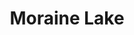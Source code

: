 ---
layout: product
product_id: 1491345014846
id: 1491345014846
title: Moraine Lake
body_html: >-
  <p>Taken at Moraine Lake during the summer of 2018.</p>

  <p>This photo has a deep meaning to me. The photo I used as a wallpaper on my very first computer was a photo from Moraine Lake. I promised myself that I’d go see it in person someday so that morning when we arrived at the parking lot and realized it was full, I was nervous. Thankfully, Jacquelynn is a saint and said that I should go take photos while she drove around until a spot opened up. When I laid eyes on the scene that I had been staring at through a screen for years I couldn’t help but be overwhelmed with emotion.</p>

  <p> </p>
vendor: Connell McCarthy
product_type: Posters, Prints, & Visual Artwork
created_at: 2018-10-13T20:54:11-04:00
handle: moraine-lake
updated_at: 2022-06-27T13:52:03-04:00
published_at: 2018-08-22T19:38:24-04:00
template_suffix: ""
status: active
published_scope: global
tags: Batch 02, forest, lake, mountain, mountains, Print, Trees, water
admin_graphql_api_id: gid://shopify/Product/1491345014846
variants:
  - id: 39577050906686
    product_id: 1491345014846
    title: 8x10” / Full Colour
    price: "35.00"
    sku: CM-PP-B2-07-XXS-FC
    position: 1
    inventory_policy: continue
    compare_at_price: null
    fulfillment_service: manual
    inventory_management: shopify
    option1: 8x10”
    option2: Full Colour
    option3: null
    created_at: 2021-09-01T11:54:23-04:00
    updated_at: 2022-02-07T15:50:03-05:00
    taxable: true
    barcode: ""
    grams: 208
    image_id: 6203606237246
    weight: 0.208
    weight_unit: kg
    inventory_item_id: 41671491551294
    inventory_quantity: 100
    old_inventory_quantity: 100
    requires_shipping: true
    admin_graphql_api_id: gid://shopify/ProductVariant/39577050906686
  - id: 39577050939454
    product_id: 1491345014846
    title: 8x10” / Black & White
    price: "35.00"
    sku: CM-PP-B2-07-XXS-BW
    position: 2
    inventory_policy: continue
    compare_at_price: null
    fulfillment_service: manual
    inventory_management: shopify
    option1: 8x10”
    option2: Black & White
    option3: null
    created_at: 2021-09-01T11:54:23-04:00
    updated_at: 2022-02-07T15:50:04-05:00
    taxable: true
    barcode: ""
    grams: 208
    image_id: 6203606106174
    weight: 0.208
    weight_unit: kg
    inventory_item_id: 41671491584062
    inventory_quantity: 100
    old_inventory_quantity: 100
    requires_shipping: true
    admin_graphql_api_id: gid://shopify/ProductVariant/39577050939454
  - id: 39577050972222
    product_id: 1491345014846
    title: 8.5x11” / Full Colour
    price: "35.00"
    sku: CM-PP-B2-07-XS-FC
    position: 3
    inventory_policy: continue
    compare_at_price: null
    fulfillment_service: manual
    inventory_management: shopify
    option1: 8.5x11”
    option2: Full Colour
    option3: null
    created_at: 2021-09-01T11:54:23-04:00
    updated_at: 2022-02-07T15:50:02-05:00
    taxable: true
    barcode: ""
    grams: 208
    image_id: 6203606237246
    weight: 0.208
    weight_unit: kg
    inventory_item_id: 41671491616830
    inventory_quantity: 100
    old_inventory_quantity: 100
    requires_shipping: true
    admin_graphql_api_id: gid://shopify/ProductVariant/39577050972222
  - id: 39577051004990
    product_id: 1491345014846
    title: 8.5x11” / Black & White
    price: "35.00"
    sku: CM-PP-B2-07-XS-BW
    position: 4
    inventory_policy: continue
    compare_at_price: null
    fulfillment_service: manual
    inventory_management: shopify
    option1: 8.5x11”
    option2: Black & White
    option3: null
    created_at: 2021-09-01T11:54:23-04:00
    updated_at: 2022-02-07T15:50:02-05:00
    taxable: true
    barcode: ""
    grams: 208
    image_id: 6203606106174
    weight: 0.208
    weight_unit: kg
    inventory_item_id: 41671491649598
    inventory_quantity: 100
    old_inventory_quantity: 100
    requires_shipping: true
    admin_graphql_api_id: gid://shopify/ProductVariant/39577051004990
  - id: 39577051037758
    product_id: 1491345014846
    title: 13x19” / Full Colour
    price: "40.00"
    sku: CM-PP-B2-07-S-FC
    position: 5
    inventory_policy: continue
    compare_at_price: null
    fulfillment_service: manual
    inventory_management: shopify
    option1: 13x19”
    option2: Full Colour
    option3: null
    created_at: 2021-09-01T11:54:24-04:00
    updated_at: 2022-02-07T15:50:01-05:00
    taxable: true
    barcode: ""
    grams: 208
    image_id: 6203606237246
    weight: 0.208
    weight_unit: kg
    inventory_item_id: 41671491682366
    inventory_quantity: 100
    old_inventory_quantity: 100
    requires_shipping: true
    admin_graphql_api_id: gid://shopify/ProductVariant/39577051037758
  - id: 39577051070526
    product_id: 1491345014846
    title: 13x19” / Black & White
    price: "40.00"
    sku: CM-PP-B2-07-S-BW
    position: 6
    inventory_policy: continue
    compare_at_price: null
    fulfillment_service: manual
    inventory_management: shopify
    option1: 13x19”
    option2: Black & White
    option3: null
    created_at: 2021-09-01T11:54:24-04:00
    updated_at: 2022-02-07T15:50:03-05:00
    taxable: true
    barcode: ""
    grams: 208
    image_id: 6203606106174
    weight: 0.208
    weight_unit: kg
    inventory_item_id: 41671491715134
    inventory_quantity: 100
    old_inventory_quantity: 100
    requires_shipping: true
    admin_graphql_api_id: gid://shopify/ProductVariant/39577051070526
  - id: 39577051103294
    product_id: 1491345014846
    title: 16x20” / Full Colour
    price: "50.00"
    sku: CM-PP-B2-07-M-FC
    position: 7
    inventory_policy: continue
    compare_at_price: null
    fulfillment_service: manual
    inventory_management: shopify
    option1: 16x20”
    option2: Full Colour
    option3: null
    created_at: 2021-09-01T11:54:24-04:00
    updated_at: 2022-02-07T15:50:06-05:00
    taxable: true
    barcode: ""
    grams: 208
    image_id: 6203606237246
    weight: 0.208
    weight_unit: kg
    inventory_item_id: 41671491747902
    inventory_quantity: 100
    old_inventory_quantity: 100
    requires_shipping: true
    admin_graphql_api_id: gid://shopify/ProductVariant/39577051103294
  - id: 39577051136062
    product_id: 1491345014846
    title: 16x20” / Black & White
    price: "50.00"
    sku: CM-PP-B2-07-M-BW
    position: 8
    inventory_policy: continue
    compare_at_price: null
    fulfillment_service: manual
    inventory_management: shopify
    option1: 16x20”
    option2: Black & White
    option3: null
    created_at: 2021-09-01T11:54:24-04:00
    updated_at: 2022-02-07T15:50:06-05:00
    taxable: true
    barcode: ""
    grams: 208
    image_id: 6203606106174
    weight: 0.208
    weight_unit: kg
    inventory_item_id: 41671491780670
    inventory_quantity: 100
    old_inventory_quantity: 100
    requires_shipping: true
    admin_graphql_api_id: gid://shopify/ProductVariant/39577051136062
  - id: 39577051168830
    product_id: 1491345014846
    title: 20x24” / Full Colour
    price: "60.00"
    sku: CM-PP-B2-07-L-FC
    position: 9
    inventory_policy: continue
    compare_at_price: null
    fulfillment_service: manual
    inventory_management: shopify
    option1: 20x24”
    option2: Full Colour
    option3: null
    created_at: 2021-09-01T11:54:24-04:00
    updated_at: 2022-02-07T15:50:06-05:00
    taxable: true
    barcode: ""
    grams: 208
    image_id: 6203606237246
    weight: 0.208
    weight_unit: kg
    inventory_item_id: 41671491813438
    inventory_quantity: 100
    old_inventory_quantity: 100
    requires_shipping: true
    admin_graphql_api_id: gid://shopify/ProductVariant/39577051168830
  - id: 39577051201598
    product_id: 1491345014846
    title: 20x24” / Black & White
    price: "60.00"
    sku: CM-PP-B2-07-L-BW
    position: 10
    inventory_policy: continue
    compare_at_price: null
    fulfillment_service: manual
    inventory_management: shopify
    option1: 20x24”
    option2: Black & White
    option3: null
    created_at: 2021-09-01T11:54:24-04:00
    updated_at: 2022-02-07T15:50:06-05:00
    taxable: true
    barcode: ""
    grams: 208
    image_id: 6203606106174
    weight: 0.208
    weight_unit: kg
    inventory_item_id: 41671491846206
    inventory_quantity: 100
    old_inventory_quantity: 100
    requires_shipping: true
    admin_graphql_api_id: gid://shopify/ProductVariant/39577051201598
  - id: 39577051234366
    product_id: 1491345014846
    title: 20x30” / Full Colour
    price: "70.00"
    sku: CM-PP-B2-07-XL-FC
    position: 11
    inventory_policy: continue
    compare_at_price: null
    fulfillment_service: manual
    inventory_management: shopify
    option1: 20x30”
    option2: Full Colour
    option3: null
    created_at: 2021-09-01T11:54:24-04:00
    updated_at: 2022-02-07T15:50:10-05:00
    taxable: true
    barcode: ""
    grams: 208
    image_id: 6203606237246
    weight: 0.208
    weight_unit: kg
    inventory_item_id: 41671491878974
    inventory_quantity: 100
    old_inventory_quantity: 100
    requires_shipping: true
    admin_graphql_api_id: gid://shopify/ProductVariant/39577051234366
  - id: 39577051267134
    product_id: 1491345014846
    title: 20x30” / Black & White
    price: "70.00"
    sku: CM-PP-B2-07-XL-BW
    position: 12
    inventory_policy: continue
    compare_at_price: null
    fulfillment_service: manual
    inventory_management: shopify
    option1: 20x30”
    option2: Black & White
    option3: null
    created_at: 2021-09-01T11:54:24-04:00
    updated_at: 2022-02-07T15:50:10-05:00
    taxable: true
    barcode: ""
    grams: 208
    image_id: 6203606106174
    weight: 0.208
    weight_unit: kg
    inventory_item_id: 41671491911742
    inventory_quantity: 100
    old_inventory_quantity: 100
    requires_shipping: true
    admin_graphql_api_id: gid://shopify/ProductVariant/39577051267134
  - id: 39577051299902
    product_id: 1491345014846
    title: 24x36” / Full Colour
    price: "90.00"
    sku: CM-PP-B2-07-XXL-FC
    position: 13
    inventory_policy: continue
    compare_at_price: null
    fulfillment_service: manual
    inventory_management: shopify
    option1: 24x36”
    option2: Full Colour
    option3: null
    created_at: 2021-09-01T11:54:24-04:00
    updated_at: 2022-02-07T15:50:10-05:00
    taxable: true
    barcode: ""
    grams: 208
    image_id: 6203606237246
    weight: 0.208
    weight_unit: kg
    inventory_item_id: 41671491944510
    inventory_quantity: 100
    old_inventory_quantity: 100
    requires_shipping: true
    admin_graphql_api_id: gid://shopify/ProductVariant/39577051299902
  - id: 39577051332670
    product_id: 1491345014846
    title: 24x36” / Black & White
    price: "90.00"
    sku: CM-PP-B2-07-XXL-BW
    position: 14
    inventory_policy: continue
    compare_at_price: null
    fulfillment_service: manual
    inventory_management: shopify
    option1: 24x36”
    option2: Black & White
    option3: null
    created_at: 2021-09-01T11:54:24-04:00
    updated_at: 2022-02-07T15:50:11-05:00
    taxable: true
    barcode: ""
    grams: 208
    image_id: 6203606106174
    weight: 0.208
    weight_unit: kg
    inventory_item_id: 41671491977278
    inventory_quantity: 100
    old_inventory_quantity: 100
    requires_shipping: true
    admin_graphql_api_id: gid://shopify/ProductVariant/39577051332670
  - id: 39577051365438
    product_id: 1491345014846
    title: 30x40” / Full Colour
    price: "100.00"
    sku: CM-PP-B2-07-XXXL-FC
    position: 15
    inventory_policy: continue
    compare_at_price: null
    fulfillment_service: manual
    inventory_management: shopify
    option1: 30x40”
    option2: Full Colour
    option3: null
    created_at: 2021-09-01T11:54:24-04:00
    updated_at: 2022-02-07T15:50:10-05:00
    taxable: true
    barcode: ""
    grams: 208
    image_id: 6203606237246
    weight: 0.208
    weight_unit: kg
    inventory_item_id: 41671492010046
    inventory_quantity: 100
    old_inventory_quantity: 100
    requires_shipping: true
    admin_graphql_api_id: gid://shopify/ProductVariant/39577051365438
  - id: 39577051398206
    product_id: 1491345014846
    title: 30x40” / Black & White
    price: "100.00"
    sku: CM-PP-B2-07-XXXL-BW
    position: 16
    inventory_policy: continue
    compare_at_price: null
    fulfillment_service: manual
    inventory_management: shopify
    option1: 30x40”
    option2: Black & White
    option3: null
    created_at: 2021-09-01T11:54:24-04:00
    updated_at: 2022-02-07T15:50:15-05:00
    taxable: true
    barcode: ""
    grams: 208
    image_id: 6203606106174
    weight: 0.208
    weight_unit: kg
    inventory_item_id: 41671492042814
    inventory_quantity: 100
    old_inventory_quantity: 100
    requires_shipping: true
    admin_graphql_api_id: gid://shopify/ProductVariant/39577051398206
options:
  - id: 2045805789246
    product_id: 1491345014846
    name: Size
    position: 1
    values:
      - 8x10”
      - 8.5x11”
      - 13x19”
      - 16x20”
      - 20x24”
      - 20x30”
      - 24x36”
      - 30x40”
  - id: 8589812269118
    product_id: 1491345014846
    name: Color
    position: 2
    values:
      - Full Colour
      - Black & White
images:
  - id: 6203606237246
    product_id: 1491345014846
    position: 1
    created_at: 2019-03-05T11:02:21-05:00
    updated_at: 2019-10-20T18:44:17-04:00
    alt: null
    width: 1000
    height: 1500
    src: https://cdn.shopify.com/s/files/1/1624/2355/products/Print-Shot---Dark-Background-_Moraine-Lake-2019.jpg?v=1571611457
    variant_ids:
      - 39577050906686
      - 39577050972222
      - 39577051037758
      - 39577051103294
      - 39577051168830
      - 39577051234366
      - 39577051299902
      - 39577051365438
    admin_graphql_api_id: gid://shopify/ProductImage/6203606237246
  - id: 6203606106174
    product_id: 1491345014846
    position: 2
    created_at: 2019-03-05T11:02:20-05:00
    updated_at: 2019-10-20T18:44:17-04:00
    alt: null
    width: 1000
    height: 1500
    src: https://cdn.shopify.com/s/files/1/1624/2355/products/Print-Shot---Dark-Background-_Moraine-Lake-2019_-B_W.jpg?v=1571611457
    variant_ids:
      - 39577050939454
      - 39577051004990
      - 39577051070526
      - 39577051136062
      - 39577051201598
      - 39577051267134
      - 39577051332670
      - 39577051398206
    admin_graphql_api_id: gid://shopify/ProductImage/6203606106174
  - id: 28230154551358
    product_id: 1491345014846
    position: 3
    created_at: 2021-05-04T20:07:06-04:00
    updated_at: 2021-05-04T20:07:06-04:00
    alt: null
    width: 2000
    height: 1800
    src: https://cdn.shopify.com/s/files/1/1624/2355/products/PAR_02_0001_cfa2ac12-235b-4694-8e5a-f5cc357ccbad.png?v=1620173226
    variant_ids: []
    admin_graphql_api_id: gid://shopify/ProductImage/28230154551358
image:
  id: 6203606237246
  product_id: 1491345014846
  position: 1
  created_at: 2019-03-05T11:02:21-05:00
  updated_at: 2019-10-20T18:44:17-04:00
  alt: null
  width: 1000
  height: 1500
  src: https://cdn.shopify.com/s/files/1/1624/2355/products/Print-Shot---Dark-Background-_Moraine-Lake-2019.jpg?v=1571611457
  variant_ids:
    - 39577050906686
    - 39577050972222
    - 39577051037758
    - 39577051103294
    - 39577051168830
    - 39577051234366
    - 39577051299902
    - 39577051365438
  admin_graphql_api_id: gid://shopify/ProductImage/6203606237246

---